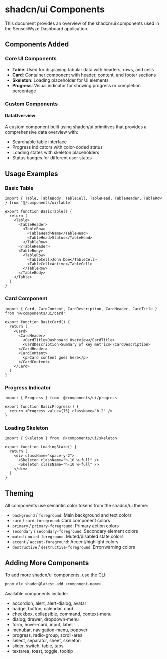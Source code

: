 # shadcn/ui Components

This document provides an overview of the shadcn/ui components used in the SenseiiWyze Dashboard application.

## Components Added

### Core UI Components

- **Table**: Used for displaying tabular data with headers, rows, and cells
- **Card**: Container component with header, content, and footer sections
- **Skeleton**: Loading placeholder for UI elements
- **Progress**: Visual indicator for showing progress or completion percentage

### Custom Components

#### DataOverview

A custom component built using shadcn/ui primitives that provides a comprehensive data overview with:

- Searchable table interface
- Progress indicators with color-coded status
- Loading states with skeleton placeholders
- Status badges for different user states

## Usage Examples

### Basic Table

```tsx
import { Table, TableBody, TableCell, TableHead, TableHeader, TableRow } from '@/components/ui/table'

export function BasicTable() {
  return (
    <Table>
      <TableHeader>
        <TableRow>
          <TableHead>Name</TableHead>
          <TableHead>Status</TableHead>
        </TableRow>
      </TableHeader>
      <TableBody>
        <TableRow>
          <TableCell>John Doe</TableCell>
          <TableCell>Active</TableCell>
        </TableRow>
      </TableBody>
    </Table>
  )
}
```

### Card Component

```tsx
import { Card, CardContent, CardDescription, CardHeader, CardTitle } from '@/components/ui/card'

export function BasicCard() {
  return (
    <Card>
      <CardHeader>
        <CardTitle>Dashboard Overview</CardTitle>
        <CardDescription>Summary of key metrics</CardDescription>
      </CardHeader>
      <CardContent>
        <p>Card content goes here</p>
      </CardContent>
    </Card>
  )
}
```

### Progress Indicator

```tsx
import { Progress } from '@/components/ui/progress'

export function BasicProgress() {
  return <Progress value={75} className="h-2" />
}
```

### Loading Skeleton

```tsx
import { Skeleton } from '@/components/ui/skeleton'

export function LoadingState() {
  return (
    <div className="space-y-2">
      <Skeleton className="h-10 w-full" />
      <Skeleton className="h-10 w-full" />
    </div>
  )
}
```

## Theming

All components use semantic color tokens from the shadcn/ui theme:

- `background` / `foreground`: Main background and text colors
- `card` / `card-foreground`: Card component colors
- `primary` / `primary-foreground`: Primary action colors
- `secondary` / `secondary-foreground`: Secondary element colors
- `muted` / `muted-foreground`: Muted/disabled state colors
- `accent` / `accent-foreground`: Accent/highlight colors
- `destructive` / `destructive-foreground`: Error/warning colors

## Adding More Components

To add more shadcn/ui components, use the CLI:

```bash
pnpm dlx shadcn@latest add <component-name>
```

Available components include:
- accordion, alert, alert-dialog, avatar
- badge, button, calendar, card
- checkbox, collapsible, command, context-menu
- dialog, drawer, dropdown-menu
- form, hover-card, input, label
- menubar, navigation-menu, popover
- progress, radio-group, scroll-area
- select, separator, sheet, skeleton
- slider, switch, table, tabs
- textarea, toast, toggle, tooltip
